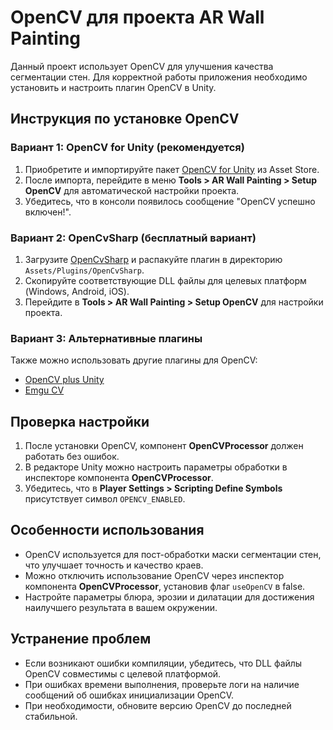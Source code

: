 # OpenCV для проекта AR Wall Painting

Данный проект использует OpenCV для улучшения качества сегментации стен. Для корректной работы приложения необходимо установить и настроить плагин OpenCV в Unity.

## Инструкция по установке OpenCV

### Вариант 1: OpenCV for Unity (рекомендуется)

1. Приобретите и импортируйте пакет [OpenCV for Unity](https://assetstore.unity.com/packages/tools/integration/opencv-for-unity-21088) из Asset Store.
2. После импорта, перейдите в меню **Tools > AR Wall Painting > Setup OpenCV** для автоматической настройки проекта.
3. Убедитесь, что в консоли появилось сообщение "OpenCV успешно включен!".

### Вариант 2: OpenCvSharp (бесплатный вариант)

1. Загрузите [OpenCvSharp](https://github.com/shimat/opencvsharp) и распакуйте плагин в директорию `Assets/Plugins/OpenCvSharp`.
2. Скопируйте соответствующие DLL файлы для целевых платформ (Windows, Android, iOS).
3. Перейдите в **Tools > AR Wall Painting > Setup OpenCV** для настройки проекта.

### Вариант 3: Альтернативные плагины

Также можно использовать другие плагины для OpenCV:
- [OpenCV plus Unity](https://assetstore.unity.com/packages/tools/integration/opencv-plus-unity-85928)
- [Emgu CV](https://assetstore.unity.com/packages/tools/integration/emgu-cv-25925)

## Проверка настройки

1. После установки OpenCV, компонент **OpenCVProcessor** должен работать без ошибок.
2. В редакторе Unity можно настроить параметры обработки в инспекторе компонента **OpenCVProcessor**.
3. Убедитесь, что в **Player Settings > Scripting Define Symbols** присутствует символ `OPENCV_ENABLED`.

## Особенности использования

- OpenCV используется для пост-обработки маски сегментации стен, что улучшает точность и качество краев.
- Можно отключить использование OpenCV через инспектор компонента **OpenCVProcessor**, установив флаг `useOpenCV` в false.
- Настройте параметры блюра, эрозии и дилатации для достижения наилучшего результата в вашем окружении.

## Устранение проблем

- Если возникают ошибки компиляции, убедитесь, что DLL файлы OpenCV совместимы с целевой платформой.
- При ошибках времени выполнения, проверьте логи на наличие сообщений об ошибках инициализации OpenCV.
- При необходимости, обновите версию OpenCV до последней стабильной. 